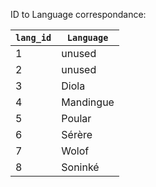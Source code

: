 ID to Language correspondance:

| `lang_id`     | `Language`   |
| --------------- | ----------------|
| 1		    | unused       |
| 2		    | unused       | 
| 3		    | Diola	        |
| 4		    | Mandingue |
| 5		    | Poular        |
| 6		    | Sérère        |
| 7		    | Wolof         |
| 8		    | Soninké     |
